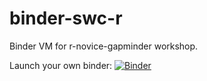 # binder-swc-r
Binder VM for r-novice-gapminder workshop.

Launch your own binder: [![Binder](https://mybinder.org/badge_logo.svg)](https://mybinder.org/v2/gh/humberto-ortiz/binder-swc-r/HEAD?urlpath=rstudio)

